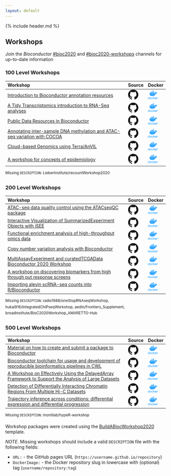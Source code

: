 ```yaml
---
layout: default
---
```


{% include header.md %}

## Workshops

Join the *Bioconductor*
[\#bioc2020](https://community-bioc.slack.com/archives/CLAEUFVAA) and
[\#bioc2020-workshops](https://community-bioc.slack.com/archives/C015QR5FCGN)
channels for up-to-date information

### 100 Level Workshops

| Workshop                                                                                                                 | Source                                                                                             | Docker                                                                                                                  |
| :----------------------------------------------------------------------------------------------------------------------- | :------------------------------------------------------------------------------------------------- | :---------------------------------------------------------------------------------------------------------------------- |
| [Introduction to Bioconductor annotation resources](https://jmacdon.github.io/Bioc2020Anno/)                             | [![GH](images/GitHub-Mark-32px.png)](https://github.com/jmacdon/Bioc2020Anno)                      | [![Docker](images/docker_icon.png)](https://hub.docker.com/repository/docker/jmacdon/bioc2020anno)                      |
| [A Tidy Transcriptomics introduction to RNA-Seq analyses](https://stemangiola.github.io/bioc_2020_tidytranscriptomics/)  | [![GH](images/GitHub-Mark-32px.png)](https://github.com/stemangiola/bioc_2020_tidytranscriptomics) | [![Docker](images/docker_icon.png)](https://hub.docker.com/repository/docker/stemangiola/bioc_2020_tidytranscriptomics) |
| [Public Data Resources in Bioconductor](NA)                                                                              | [![GH](images/GitHub-Mark-32px.png)](https://github.com/waldronlab/PublicDataResources)            | [![Docker](images/docker_icon.png)](https://hub.docker.com/repository/docker/NA)                                        |
| [Annotating inter-sample DNA methylation and ATAC-seq variation with COCOA](http://databio.org/cocoa_workshop_bioc2020/) | [![GH](images/GitHub-Mark-32px.png)](https://github.com/databio/cocoa_workshop_bioc2020)           | [![Docker](images/docker_icon.png)](https://hub.docker.com/repository/docker/databio/cocoa_workshop_bioc2020)           |
| [Cloud-based Genomics using Terra/AnVIL](https://waldronlab.github.io/AnVILWorkshop/)                                    | [![GH](images/GitHub-Mark-32px.png)](https://github.com/waldronlab/AnVILWorkshop)                  | [![Docker](images/docker_icon.png)](https://hub.docker.com/repository/docker/shbrief/anvilworkshop)                     |
| [A workshop for concepts of epidemiology](NA)                                                                            | [![GH](images/GitHub-Mark-32px.png)](https://github.com/cmirzayi/epiforbioworkshop)                | [![Docker](images/docker_icon.png)](https://hub.docker.com/repository/docker/NA)                                        |

<sup>Missing `DESCRIPTION`: LieberInstitute/recountWorkshop2020</sup>

### 200 Level Workshops

| Workshop                                                                                                                 | Source                                                                                 | Docker                                                                                                        |
| :----------------------------------------------------------------------------------------------------------------------- | :------------------------------------------------------------------------------------- | :------------------------------------------------------------------------------------------------------------ |
| [ATAC-seq data quality control using the ATACseqQC package](NA)                                                          | [![GH](images/GitHub-Mark-32px.png)](https://github.com/haibol2016/ATACseqQCWorkshop)  | [![Docker](images/docker_icon.png)](https://hub.docker.com/repository/docker/NA)                              |
| [Interactive Visualization of SummarizedExperiment Objects with iSEE](https://iSEE.github.io/iSEEWorkshop2020)           | [![GH](images/GitHub-Mark-32px.png)](https://github.com/iSEE/iSEEWorkshop2020)         | [![Docker](images/docker_icon.png)](https://hub.docker.com/repository/docker/iseedevelopers/iseeworkshop2020) |
| [Functional enrichment analysis of high-throughput omics data](https://waldronlab.github.io/enrichOmics/)                | [![GH](images/GitHub-Mark-32px.png)](https://github.com/waldronlab/enrichOmics)        | [![Docker](images/docker_icon.png)](https://hub.docker.com/repository/docker/ludwigg/enrichomics)             |
| [Copy number variation analysis with Bioconductor](https://waldronlab.github.io/CNVWorkshop)                             | [![GH](images/GitHub-Mark-32px.png)](https://github.com/waldronlab/CNVWorkshop)        | [![Docker](images/docker_icon.png)](https://hub.docker.com/repository/docker/ludwigg/cnvworkshop)             |
| [MultiAssayExperiment and curatedTCGAData Bioconductor 2020 Workshop](https://waldronlab.github.io/MultiAssayWorkshop/)  | [![GH](images/GitHub-Mark-32px.png)](https://github.com/waldronlab/MultiAssayWorkshop) | [![Docker](images/docker_icon.png)](https://hub.docker.com/repository/docker/mr148/multiassayworkshop)        |
| [A workshop on discovering biomarkers from high through put response screens](https://bhklab.github.io/bioc2020workshop) | [![GH](images/GitHub-Mark-32px.png)](https://github.com/bhklab/bioc2020workshop)       | [![Docker](images/docker_icon.png)](https://hub.docker.com/repository/docker/bhklab/gxbioc2020workshop)       |
| [Importing alevin scRNA-seq counts into R/Bioconductor](https://mikelove.github.io/alevin2bioc/)                         | [![GH](images/GitHub-Mark-32px.png)](https://github.com/mikelove/alevin2bioc)          | [![Docker](images/docker_icon.png)](https://hub.docker.com/repository/docker/mikelove/alevin2bioc)            |

<sup>Missing `DESCRIPTION`: radio1988/oneStopRNAseqWorkshop,
hukai916/IntegratedChIPseqWorkshop, aedin/Frontiers\_Supplement,
broadinstitute/BioC2020Workshop\_AMARETTO-Hub</sup>

### 500 Level Workshops

| Workshop                                                                                                                                         | Source                                                                                             | Docker                                                                                                                  |
| :----------------------------------------------------------------------------------------------------------------------------------------------- | :------------------------------------------------------------------------------------------------- | :---------------------------------------------------------------------------------------------------------------------- |
| [Material on how to create and submit a package to Bioconductor](https://Kayla-Morrell.github.io/CreateAPackage/)                                | [![GH](images/GitHub-Mark-32px.png)](https://github.com/Kayla-Morrell/CreateAPackage)              | [![Docker](images/docker_icon.png)](https://hub.docker.com/repository/docker/kaylainterdonato01/createapackage)         |
| [Bioconductor toolchain for usage and development of reproducible bioinformatics pipelines in CWL](NA)                                           | [![GH](images/GitHub-Mark-32px.png)](https://github.com/Liubuntu/Bioc2020RCWL)                     | [![Docker](images/docker_icon.png)](https://hub.docker.com/repository/docker/NA)                                        |
| [A Workshop on Effectively Using the DelayedArray Framework to Support the Analysis of Large Datasets](NA)                                       | [![GH](images/GitHub-Mark-32px.png)](https://github.com/PeteHaitch/BioC2020_DelayedArray_workshop) | [![Docker](images/docker_icon.png)](https://hub.docker.com/repository/docker/petehaitch/bioc2020_delayedarray_workshop) |
| [Detection of Differentially Interacting Chromatin Regions From Multiple Hi-C Datasets](https://mdozmorov.github.io/HiCcompareWorkshop/)         | [![GH](images/GitHub-Mark-32px.png)](https://github.com/mdozmorov/HiCcompareWorkshop)              | [![Docker](images/docker_icon.png)](https://hub.docker.com/repository/docker/mdozmorov/hiccompareworkshop)              |
| [Trajectory inference across conditions: differential expression and differential progression](https://kstreet13.github.io/bioc2020trajectories) | [![GH](images/GitHub-Mark-32px.png)](https://github.com/kstreet13/bioc2020trajectories)            | [![Docker](images/docker_icon.png)](https://hub.docker.com/repository/docker/kstreet13/bioc2020trajectories)            |

<sup>Missing `DESCRIPTION`: montilab/hypeR-workshop</sup>

Workshop packages were created using the
[BuildABiocWorkshop2020](https://github.com/seandavi/BuildABiocWorkshop2020)
template.

*NOTE*. Missing workshops should include a valid `DESCRIPTION` file with
the following fields:

  - `URL:` - the GitHub pages URL
    (`https://username.github.io/repository`)
  - `DockerImage:` - the Docker repository slug in lowercase with
    (optional) tag (`username/repository:tag`)
